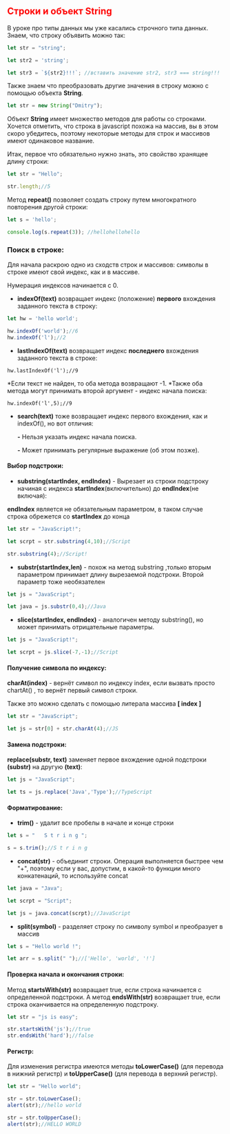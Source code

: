 ## <font color="red">Строки и объект String</font>
В уроке про типы данных мы уже касались строчного типа данных. Знаем, что строку объявить можно так:

```js
let str = "string";

let str2 = 'string';

let str3 = `${str2}!!!`; //вставить значение str2, str3 === string!!!
```

Также знаем что преобразовать другие значения в строку можно с помощью объекта <b>String</b>.

```js
let str = new String("Dmitry");
```

Объект <b>String</b> имеет множество методов для работы со строками. Хочется отметить, что строка в javascript похожа на массив, вы в этом скоро убедитесь, поэтому некоторые методы для строк и массивов имеют одинаковое название.

Итак, первое что обязательно нужно знать, это свойство хранящее длину строки:

```js
let str = "Hello";

str.length;//5
```

Метод <b>repeat()</b> позволяет создать строку путем многократного повторения другой строки:

```js
let s = 'hello';

console.log(s.repeat(3)); //hellohellohello
```

### Поиск в строке:

Для начала раскрою одно из сходств строк и массивов: символы в строке имеют свой индекс, как и в массиве.

   Нумерация индексов начинается с 0.

* <b>indexOf(text)</b> возвращает индекс (положение) <b>первого</b> вхождения заданного текста в строку:

```js
let hw = 'hello world';

hw.indexOf('world');//6
hw.indexOf('l');//2
```

* <b>lastIndexOf(text)</b> возвращает индекс <b>последнего</b> вхождения заданного текста в строке:

`hw.lastIndexOf('l');//9`

*Если текст не найден, то оба метода возвращают -1.
*Также оба метода могут принимать второй аргумент - индекс начала поиска:

`hw.indexOf('l',5);//9`
 

* <b>search(text)</b> тоже возвращает индекс первого вхождения, как и indexOf(), но вот отличия:

  <b>-</b> Нельзя указать индекс начала поиска.

  <b>-</b> Может принимать регулярные выражение (об этом позже).

 

#### Выбор подстроки:
* <b>substring(startIndex, endIndex)</b> - Вырезает из строки подстроку начиная с индекса <b>startIndex</b>(включительно) до <b>endIndex</b>(не включая):

<b>endIndex</b> является не обязательным параметром, в таком случае строка обрежется со <b>startIndex</b> до конца

```js
let str = "JavaScript!";

let scrpt = str.substring(4,10);//Script

str.substring(4);//Script!
```

* <b>substr(startIndex,len)</b> - похож на метод substring ,только вторым параметром принимает длину вырезаемой подстроки. Второй параметр тоже необязателен

```js
let js = "JavaScript";

let java = js.substr(0,4);//Java
```

* <b>slice(startIndex, endIndex)</b> - аналогичен методу substring(), но может принимать отрицательные параметры.

```js
let js = "JavaScript!";

let scrpt = js.slice(-7,-1);//Script
```

#### Получение символа по индексу:

<b>charAt(index)</b> - вернёт символ по индексу index, если вызвать просто chartAt() , то вернёт первый символ строки.

Также это можно сделать с помощью литерала массива <b>[ index ]</b>

```js
let str = "JavaScript";

let js = str[0] + str.charAt(4);//JS
```

#### Замена подстроки:

<b>replace(substr, text)</b> заменяет первое вхождение одной подстроки <b>(substr)</b> на другую <b>(text)</b>:

```js
let js = "JavaScript";

let ts = js.replace('Java','Type');//TypeScript
```

#### Форматирование:

* <b>trim()</b> - удалит все пробелы в начале и конце строки

```js
let s = "   S t r i n g ";

s = s.trim();//S t r i n g
```

* <b>concat(str)</b> - объединит строки. Операция выполняется быстрее чем "+", поэтому если у вас, допустим, в какой-то функции много конкатенаций, то используйте concat

```js
let java = "Java";

let scrpt = "Script";

let js = java.concat(scrpt);//JavaScript
```

* <b>split(symbol)</b> - разделяет строку по символу symbol и преобразует в массив

```js
let s = "Hello world !";

let arr = s.split(" ");//['Hello', 'world', '!']
```

#### Проверка начала и окончания строки:

Метод <b>startsWith(str)</b> возвращает true, если строка начинается с определенной подстроки. А метод <b>endsWith(str)</b> возвращает true, если строка оканчивается на определенную подстроку.

```js
let str = "js is easy";

str.startsWith('js');//true
str.endsWith('hard');//false
```

#### Регистр:

Для изменения регистра имеются методы <b>toLowerCase()</b> (для перевода в нижний регистр) и <b>toUpperCase()</b> (для перевода в верхний регистр).

```js
let str = "Hello world";

str = str.toLowerCase();
alert(str);//hello world

str = str.toUpperCase();
alert(str);//HELLO WORLD
```